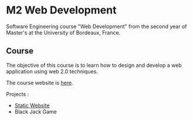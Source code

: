 # M2 Web Development

Software Engineering course "Web Development" from the second year of Master's at the University of Bordeaux, France.

## Course

The objective of this course is to learn how to design and develop a web application using web 2.0 techniques.

The course website is [here](http://www.reveillere.fr/M2WEB/).

Projects :

- [Static Website](https://github.com/maphdev/M2_Web_Development/tree/master/TD01_Static_Website)
- Black Jack Game
